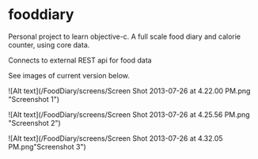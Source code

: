 fooddiary
=========

Personal project to learn objective-c. A full scale food diary and calorie counter, using core data.

Connects to external REST api for food data

See images of current version below.

![Alt text](/FoodDiary/screens/Screen Shot 2013-07-26 at 4.22.00 PM.png "Screenshot 1")


![Alt text](/FoodDiary/screens/Screen Shot 2013-07-26 at 4.25.56 PM.png "Screenshot 2")


![Alt text](/FoodDiary/screens/Screen Shot 2013-07-26 at 4.32.05 PM.png"Screenshot 3")
